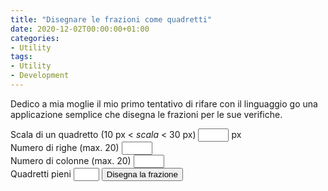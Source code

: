 ```yaml
---
title: "Disegnare le frazioni come quadretti"
date: 2020-12-02T00:00:00+01:00
categories:
- Utility
tags:
- Utility
- Development
---
```

Dedico a mia moglie il mio primo tentativo di rifare con il linguaggio go una applicazione semplice che disegna le frazioni per le sue verifiche.

<!--more-->

<form id="fraction_squares" action="/frac" method="GET">
  <label for="scale">Scala di un quadretto (10 px < <em>scala</em> < 30 px)</label> <input type="text" name="scale" size="3"/> px<br>
  <label for="rows">Numero di righe (max. 20)</label> <input type="text" name="rows" size="3" id="rows"/><br>
  <label for="columns">Numero di colonne (max. 20)</label> <input type="text" name="columns" size="3" id="cols"/><br>
  <label for="filled">Quadretti pieni</label> <input type="text" name="filled" size="2"/>
  <input type="submit" value="Disegna la frazione"/>
</form>

